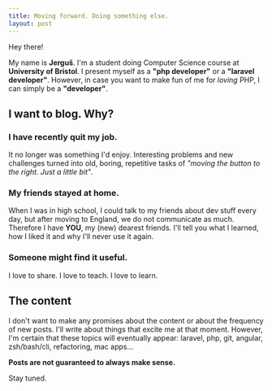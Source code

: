 ```yaml
---
title: Moving forward. Doing something else.
layout: post
---
```


Hey there!

My name is **Jerguš**. I'm a student doing Computer Science course at **University of Bristol**. I present myself as a **"php developer"** or a **"laravel developer"**. However, in case you want to make fun of me for _loving_ PHP, I can simply be a **"developer"**.

## I want to blog. Why?

### I have recently quit my job.
It no longer was something I'd enjoy. Interesting problems and new challenges turned into old, boring, repetitive tasks of _"moving the button to the right. Just a little bit"_.

### My friends stayed at home.
When I was in high school, I could talk to my friends about dev stuff every day, but after moving to England, we do not communicate as much. Therefore I have **YOU**, my (new) dearest friends. I'll tell you what I learned, how I liked it and why I'll never use it again.

### Someone might find it useful.
I love to share. I love to teach. I love to learn.

## The content

I don't want to make any promises about the content or about the frequency of new posts. I'll write about things that excite me at that moment. However, I'm certain that these topics will eventually appear: laravel, php, git, angular, zsh/bash/cli, refactoring, mac apps...

__Posts are not guaranteed to always make sense.__

Stay tuned.
